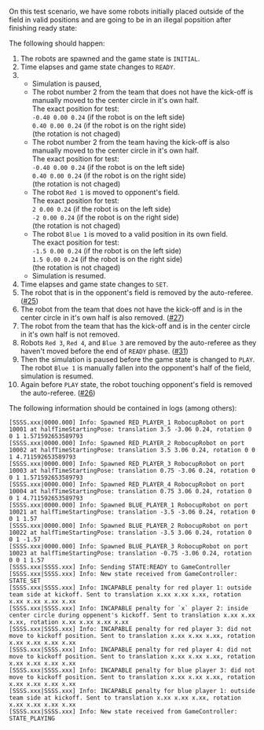 On this test scenario, we have some robots initially placed outside of the field in valid positions and are going to be in an illegal popsition after finishing ready state:

The following should happen:

1. The robots are spawned and the game state is `INITIAL`.
2. Time elapses and game state changes to `READY`.
3. - Simulation is paused,
   - The robot number 2 from the team that does not have the kick-off is manually moved to the center circle in it's own half.\
   The exact position for test:\
   `-0.40 0.00 0.24` (if the robot is on the left side)\
   `0.40 0.00 0.24` (if the robot is on the right side)\
   (the rotation is not chaged)
   - The robot number 2 from the team having the kick-off is also manually moved to the center circle in it's own half.\
   The exact position for test:\
   `-0.40 0.00 0.24` (if the robot is on the left side)\
   `0.40 0.00 0.24` (if the robot is on the right side)\
   (the rotation is not chaged)
   - The robot `Red 1` is moved to opponent's field.\
   The exact position for test:\
   `2 0.00 0.24` (if the robot is on the left side)\
   `-2 0.00 0.24` (if the robot is on the right side)\
   (the rotation is not chaged)
   - The robot `Blue 1` is moved to a valid position in its own field.\
   The exact position for test:\
   `-1.5 0.00 0.24` (if the robot is on the left side)\
   `1.5 0.00 0.24` (if the robot is on the right side)\
   (the rotation is not chaged)
   - Simulation is resumed.
4. Time elapses and game state changes to `SET`.
5. The robot that is in the opponent's field is removed by the auto-referee. ([#25](https://github.com/RoboCup-Humanoid-TC/webots/issues/25))
6. The robot from the team that does not have the kick-off and is in the center circle in it's own half is also removed. ([#27](https://github.com/RoboCup-Humanoid-TC/webots/issues/27))
7. The robot from the team that has the kick-off and is in the center circle in it's own half is not removed.
8. Robots `Red 3`, `Red 4`, and `Blue 3` are removed by the auto-referee as they haven't moved before the end of `READY` phase. ([#31](https://github.com/RoboCup-Humanoid-TC/webots/issues/31))
9. Then the simulation is paused before the game state is changed to `PLAY`. The robot `Blue 1` is manually fallen into the opponent's
   half of the field, simulation is resumed.
10. Again before `PLAY` state, the robot touching opponent's field is removed the auto-referee. ([#26](https://github.com/RoboCup-Humanoid-TC/webots/issues/26))

The following information should be contained in logs (among others):

```
[SSSS.xxx|0000.000] Info: Spawned RED_PLAYER_1 RobocupRobot on port 10001 at halfTimeStartingPose: translation 3.5 -3.06 0.24, rotation 0 0 1 1.571592653589793
[SSSS.xxx|0000.000] Info: Spawned RED_PLAYER_2 RobocupRobot on port 10002 at halfTimeStartingPose: translation 3.5 3.06 0.24, rotation 0 0 1 4.711592653589793
[SSSS.xxx|0000.000] Info: Spawned RED_PLAYER_3 RobocupRobot on port 10003 at halfTimeStartingPose: translation 0.75 -3.06 0.24, rotation 0 0 1 1.571592653589793
[SSSS.xxx|0000.000] Info: Spawned RED_PLAYER_4 RobocupRobot on port 10004 at halfTimeStartingPose: translation 0.75 3.06 0.24, rotation 0 0 1 4.711592653589793
[SSSS.xxx|0000.000] Info: Spawned BLUE_PLAYER_1 RobocupRobot on port 10021 at halfTimeStartingPose: translation -3.5 -3.06 0.24, rotation 0 0 1 1.57
[SSSS.xxx|0000.000] Info: Spawned BLUE_PLAYER_2 RobocupRobot on port 10022 at halfTimeStartingPose: translation -3.5 3.06 0.24, rotation 0 0 1 -1.57
[SSSS.xxx|0000.000] Info: Spawned BLUE_PLAYER_3 RobocupRobot on port 10023 at halfTimeStartingPose: translation -0.75 -3.06 0.24, rotation 0 0 1 1.57
[SSSS.xxx|SSSS.xxx] Info: Sending STATE:READY to GameController
[SSSS.xxx|SSSS.xxx] Info: New state received from GameController: STATE_SET
[SSSS.xxx|SSSS.xxx] Info: INCAPABLE penalty for red player 1: outside team side at kickoff. Sent to translation x.xx x.xx x.xx, rotation x.xx x.xx x.xx x.xx
[SSSS.xxx|SSSS.xxx] Info: INCAPABLE penalty for `x` player 2: inside center circle during oppenent's kickoff. Sent to translation x.xx x.xx x.xx, rotation x.xx x.xx x.xx x.xx
[SSSS.xxx|SSSS.xxx] Info: INCAPABLE penalty for red player 3: did not move to kickoff position. Sent to translation x.xx x.xx x.xx, rotation x.xx x.xx x.xx x.xx
[SSSS.xxx|SSSS.xxx] Info: INCAPABLE penalty for red player 4: did not move to kickoff position. Sent to translation x.xx x.xx x.xx, rotation x.xx x.xx x.xx x.xx
[SSSS.xxx|SSSS.xxx] Info: INCAPABLE penalty for blue player 3: did not move to kickoff position. Sent to translation x.xx x.xx x.xx, rotation x.xx x.xx x.xx x.xx
[SSSS.xxx|SSSS.xxx] Info: INCAPABLE penalty for blue player 1: outside team side at kickoff. Sent to translation x.xx x.xx x.xx, rotation x.xx x.xx x.xx x.xx
[SSSS.xxx|SSSS.xxx] Info: New state received from GameController: STATE_PLAYING
```
